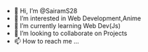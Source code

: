 - 👋 Hi, I’m @SairamS28
- 👀 I’m interested in Web Development,Anime
- 🌱 I’m currently learning Web Dev(Js)
- 💞️ I’m looking to collaborate on Projects
- 📫 How to reach me ...

<!---
SairamS28/SairamS28 is a ✨ special ✨ repository because its `README.md` (this file) appears on your GitHub profile.
You can click the Preview link to take a look at your changes.
--->
